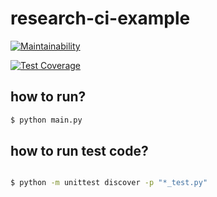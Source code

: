 # research-ci-example

[![Maintainability](https://api.codeclimate.com/v1/badges/454d8408e7290ee143fb/maintainability)](https://codeclimate.com/github/yoonseok0323/python_ci_practice/maintainability)

[![Test Coverage](https://api.codeclimate.com/v1/badges/454d8408e7290ee143fb/test_coverage)](https://codeclimate.com/github/yoonseok0323/python_ci_practice/test_coverage)

## how to run?

```sh
$ python main.py
```

## how to run test code?

```sh

$ python -m unittest discover -p "*_test.py"
```